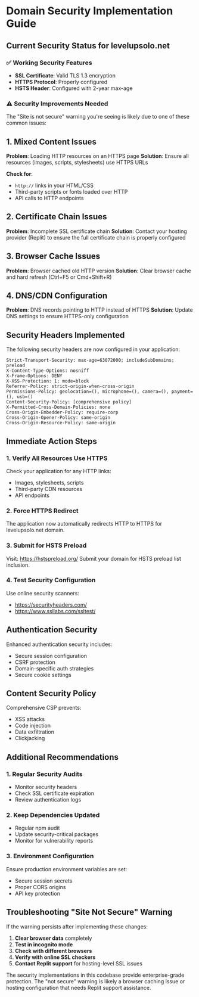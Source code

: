 # Domain Security Implementation Guide

## Current Security Status for levelupsolo.net

### ✅ Working Security Features
- **SSL Certificate**: Valid TLS 1.3 encryption
- **HTTPS Protocol**: Properly configured
- **HSTS Header**: Configured with 2-year max-age

### ⚠️ Security Improvements Needed

The "Site is not secure" warning you're seeing is likely due to one of these common issues:

## 1. Mixed Content Issues
**Problem**: Loading HTTP resources on an HTTPS page
**Solution**: Ensure all resources (images, scripts, stylesheets) use HTTPS URLs

**Check for**:
- `http://` links in your HTML/CSS
- Third-party scripts or fonts loaded over HTTP
- API calls to HTTP endpoints

## 2. Certificate Chain Issues
**Problem**: Incomplete SSL certificate chain
**Solution**: Contact your hosting provider (Replit) to ensure the full certificate chain is properly configured

## 3. Browser Cache Issues
**Problem**: Browser cached old HTTP version
**Solution**: Clear browser cache and hard refresh (Ctrl+F5 or Cmd+Shift+R)

## 4. DNS/CDN Configuration
**Problem**: DNS records pointing to HTTP instead of HTTPS
**Solution**: Update DNS settings to ensure HTTPS-only configuration

## Security Headers Implemented

The following security headers are now configured in your application:

```
Strict-Transport-Security: max-age=63072000; includeSubDomains; preload
X-Content-Type-Options: nosniff
X-Frame-Options: DENY
X-XSS-Protection: 1; mode=block
Referrer-Policy: strict-origin-when-cross-origin
Permissions-Policy: geolocation=(), microphone=(), camera=(), payment=(), usb=()
Content-Security-Policy: [comprehensive policy]
X-Permitted-Cross-Domain-Policies: none
Cross-Origin-Embedder-Policy: require-corp
Cross-Origin-Opener-Policy: same-origin
Cross-Origin-Resource-Policy: same-origin
```

## Immediate Action Steps

### 1. Verify All Resources Use HTTPS
Check your application for any HTTP links:
- Images, stylesheets, scripts
- Third-party CDN resources
- API endpoints

### 2. Force HTTPS Redirect
The application now automatically redirects HTTP to HTTPS for levelupsolo.net domain.

### 3. Submit for HSTS Preload
Visit: https://hstspreload.org/
Submit your domain for HSTS preload list inclusion.

### 4. Test Security Configuration
Use online security scanners:
- https://securityheaders.com/
- https://www.ssllabs.com/ssltest/

## Authentication Security

Enhanced authentication security includes:
- Secure session configuration
- CSRF protection
- Domain-specific auth strategies
- Secure cookie settings

## Content Security Policy

Comprehensive CSP prevents:
- XSS attacks
- Code injection
- Data exfiltration
- Clickjacking

## Additional Recommendations

### 1. Regular Security Audits
- Monitor security headers
- Check SSL certificate expiration
- Review authentication logs

### 2. Keep Dependencies Updated
- Regular npm audit
- Update security-critical packages
- Monitor for vulnerability reports

### 3. Environment Configuration
Ensure production environment variables are set:
- Secure session secrets
- Proper CORS origins
- API key protection

## Troubleshooting "Site Not Secure" Warning

If the warning persists after implementing these changes:

1. **Clear browser data** completely
2. **Test in incognito mode**
3. **Check with different browsers**
4. **Verify with online SSL checkers**
5. **Contact Replit support** for hosting-level SSL issues

The security implementations in this codebase provide enterprise-grade protection. The "not secure" warning is likely a browser caching issue or hosting configuration that needs Replit support assistance.